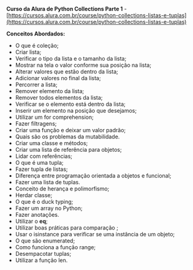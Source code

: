 **Curso da Alura de Python Collections Parte 1** - [https://cursos.alura.com.br/course/python-collections-listas-e-tuplas](https://cursos.alura.com.br/course/python-collections-listas-e-tuplas)

**Conceitos Abordados:**
- O que é coleção;
- Criar lista;
- Verificar o tipo da lista e o tamanho da lista;
- Mostrar na tela o valor conforme sua posição na lista;
- Alterar valores que estão dentro da lista;
- Adicionar valores no final da lista;
- Percorrer a lista;
- Remover elemento da lista;
- Remover todos elementos da lista;
- Verificar se o elemento está dentro da lista;
- Inserir um elemento na posição que desejamos;
- Utilizar um for comprehension;
- Fazer filtragens;
- Criar uma função e deixar um valor padrão;
- Quais são os problemas da mutabilidade.
- Criar uma classe e métodos;
- Criar uma lista de referência para objetos;
- Lidar com referências;
- O que é uma tupla;
- Fazer tupla de listas;
- Diferença entre programação orientada a objetos e funcional;
- Fazer uma lista de tuplas.
- Conceito de herança e polimorfismo;
- Herdar classe;
- O que é o duck typing;
- Fazer um array no Python;
- Fazer anotações.
- Utilizar o __eq__;
- Utilizar boas práticas para comparação ;
- Usar o isinstance para verificar se uma instância de um objeto;
- O que são enumerated;
- Como funciona a função range;
- Desempacotar tuplas;
- Utilizar a função len.
